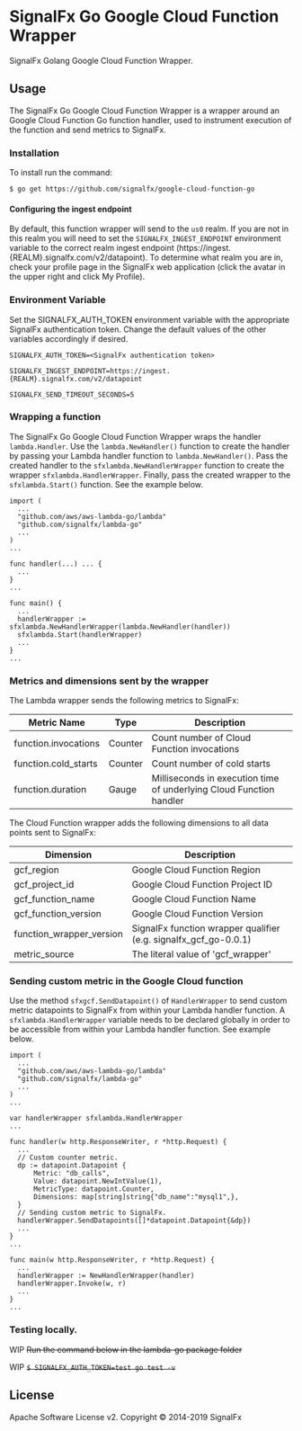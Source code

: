 # SignalFx Go Google Cloud Function Wrapper
SignalFx Golang Google Cloud Function Wrapper.

## Usage
The SignalFx Go Google Cloud Function Wrapper is a wrapper around an Google Cloud Function Go function handler, used to instrument execution of the function and send metrics to SignalFx.

### Installation
To install run the command:

`$ go get https://github.com/signalfx/google-cloud-function-go`

#### Configuring the ingest endpoint

By default, this function wrapper will send to the `us0` realm. If you are
not in this realm you will need to set the `SIGNALFX_INGEST_ENDPOINT` environment
variable to the correct realm ingest endpoint (https://ingest.{REALM}.signalfx.com/v2/datapoint).
To determine what realm you are in, check your profile page in the SignalFx
web application (click the avatar in the upper right and click My Profile).

### Environment Variable
Set the SIGNALFX_AUTH_TOKEN environment variable with the appropriate SignalFx authentication token. Change the default 
values of the other variables accordingly if desired.

`SIGNALFX_AUTH_TOKEN=<SignalFx authentication token>`

`SIGNALFX_INGEST_ENDPOINT=https://ingest.{REALM}.signalfx.com/v2/datapoint`

`SIGNALFX_SEND_TIMEOUT_SECONDS=5`

###  Wrapping a function
The SignalFx Go Google Cloud Function Wrapper wraps the handler `lambda.Handler`. Use the `lambda.NewHandler()` function to create the 
handler by passing your Lambda handler function to `lambda.NewHandler()`. Pass the created handler to the 
`sfxlambda.NewHandlerWrapper` function to create the wrapper `sfxlambda.HandlerWrapper`. Finally, pass the created wrapper 
to the `sfxlambda.Start()` function. See the example below.

```
import (
  ...
  "github.com/aws/aws-lambda-go/lambda"
  "github.com/signalfx/lambda-go"
  ...
)
...

func handler(...) ... {
  ...  
}
...

func main() {
  ...
  handlerWrapper := sfxlambda.NewHandlerWrapper(lambda.NewHandler(handler))
  sfxlambda.Start(handlerWrapper)
  ...
}
...
```

### Metrics and dimensions sent by the wrapper
The Lambda wrapper sends the following metrics to SignalFx:

| Metric Name  | Type | Description |
| ------------- | ------------- | ---|
| function.invocations  | Counter  | Count number of Cloud Function invocations|
| function.cold_starts  | Counter  | Count number of cold starts|
| function.duration  | Gauge  | Milliseconds in execution time of underlying Cloud Function handler|

The Cloud Function wrapper adds the following dimensions to all data points sent to SignalFx:

| Dimension | Description |
| ------------- | ---|
| gcf_region  | Google Cloud Function Region  |
| gcf_project_id | Google Cloud Function Project ID  |
| gcf_function_name  | Google Cloud Function Name |
| gcf_function_version  | Google Cloud Function Version |=
| function_wrapper_version  | SignalFx function wrapper qualifier (e.g. signalfx_gcf_go-0.0.1) |
| metric_source | The literal value of 'gcf_wrapper' |


### Sending custom metric in the Google Cloud function
Use the method `sfxgcf.SendDatapoint()` of `HandlerWrapper` to send custom metric datapoints to SignalFx from within your 
Lambda handler function. A `sfxlambda.HandlerWrapper` variable needs to be declared globally in order to be accessible 
from within your Lambda handler function. See example below.

```
import (
  ...
  "github.com/aws/aws-lambda-go/lambda"
  "github.com/signalfx/lambda-go"
  ...
)
...

var handlerWrapper sfxlambda.HandlerWrapper
...

func handler(w http.ResponseWriter, r *http.Request) {
  ...  
  // Custom counter metric.
  dp := datapoint.Datapoint {
      Metric: "db_calls",
      Value: datapoint.NewIntValue(1),
      MetricType: datapoint.Counter,
      Dimensions: map[string]string{"db_name":"mysql1",},
  }
  // Sending custom metric to SignalFx.
  handlerWrapper.SendDatapoints([]*datapoint.Datapoint{&dp})
  ...
}
...

func main(w http.ResponseWriter, r *http.Request) {
  ...
  handlerWrapper := NewHandlerWrapper(handler)
  handlerWrapper.Invoke(w, r)
  ...
}
...
```

### Testing locally.
WIP ~~Run the command below in the lambda-go package folder~~

WIP ~~`$ SIGNALFX_AUTH_TOKEN=test go test -v`~~

## License

Apache Software License v2. Copyright © 2014-2019 SignalFx
